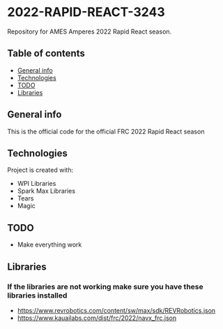 # 2022-RAPID-REACT-3243
Repository for AMES Amperes 2022 Rapid React season. 

## Table of contents
* [General info](#general-info)
* [Technologies](#technologies)
* [TODO](#TODO)
* [Libraries](#Libraries)

## General info
This is the official code for the official FRC 2022 Rapid React season

## Technologies
Project is created with:
* WPI Libraries
* Spark Max Libraries
* Tears
* Magic
	
## TODO
* Make everything work

## Libraries
### If the libraries are not working make sure you have these libraries installed
* https://www.revrobotics.com/content/sw/max/sdk/REVRobotics.json  
* https://www.kauailabs.com/dist/frc/2022/navx_frc.json  
